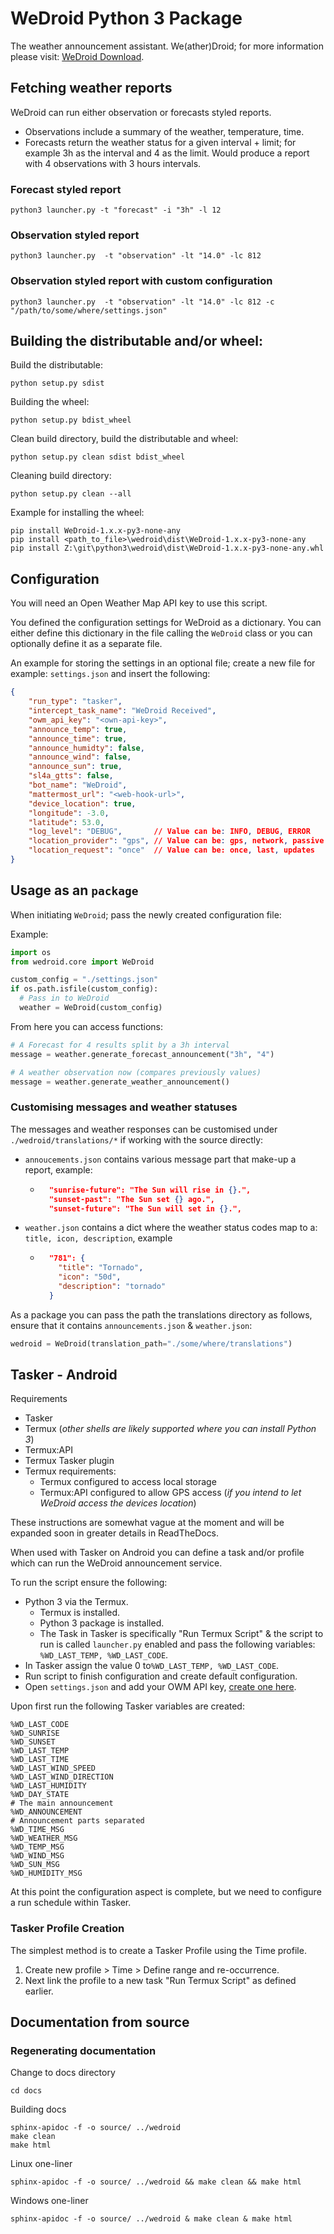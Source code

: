 # WeDroid Python 3 Package

The weather announcement assistant. We(ather)Droid; for more information please visit: [WeDroid Download](https://oddineers.co.uk/wedroid/).

## Fetching weather reports
WeDroid can run either observation or forecasts styled reports.
- Observations include a summary of the weather, temperature, time.
- Forecasts return the weather status for a given interval + limit; for example 3h as the interval and 4 as the limit.
Would produce a report with 4 observations with 3 hours intervals. 

### Forecast styled report
```
python3 launcher.py -t "forecast" -i "3h" -l 12 
```

### Observation styled report
```
python3 launcher.py  -t "observation" -lt "14.0" -lc 812
```

### Observation styled report with custom configuration
```
python3 launcher.py  -t "observation" -lt "14.0" -lc 812 -c "/path/to/some/where/settings.json"
```

## Building the distributable and/or wheel:
Build the distributable:
```commandline
python setup.py sdist 
```
Building the wheel:
```commandline
python setup.py bdist_wheel
```
Clean build directory, build the distributable and wheel:
```commandline
python setup.py clean sdist bdist_wheel
```

Cleaning build directory:
```
python setup.py clean --all
```

Example for installing the wheel:
```commandline
pip install WeDroid-1.x.x-py3-none-any
pip install <path_to_file>\wedroid\dist\WeDroid-1.x.x-py3-none-any
pip install Z:\git\python3\wedroid\dist\WeDroid-1.x.x-py3-none-any.whl
```

## Configuration
You will need an Open Weather Map API key to use this script.

You defined the configuration settings for WeDroid as a dictionary. You can either define this dictionary in the file calling the `WeDroid` class or you can optionally define it as a separate file.
 
An example for storing the settings in an optional file; create a new file for example: `settings.json` and insert the following:

```json
{
    "run_type": "tasker",
    "intercept_task_name": "WeDroid Received",
    "owm_api_key": "<own-api-key>",
    "announce_temp": true,
    "announce_time": true,
    "announce_humidty": false,
    "announce_wind": false,
    "announce_sun": true,
    "sl4a_gtts": false,
    "bot_name": "WeDroid",
    "mattermost_url": "<web-hook-url>",
    "device_location": true,
    "longitude": -3.0,
    "latitude": 53.0,
    "log_level": "DEBUG",       // Value can be: INFO, DEBUG, ERROR
    "location_provider": "gps", // Value can be: gps, network, passive
    "location_request": "once"  // Value can be: once, last, updates
}
```

## Usage as an `package`
When initiating `WeDroid`; pass the newly created configuration file:

Example:
```python
import os
from wedroid.core import WeDroid

custom_config = "./settings.json"
if os.path.isfile(custom_config):
  # Pass in to WeDroid
  weather = WeDroid(custom_config)
```

From here you can access functions:
```python
# A Forecast for 4 results split by a 3h interval
message = weather.generate_forecast_announcement("3h", "4")
```

```python
# A weather observation now (compares previously values)
message = weather.generate_weather_announcement()
```

### Customising messages and weather statuses

The messages and weather responses can be customised under `./wedroid/translations/*` if working with the source directly:
- `annoucements.json` contains various message part that make-up a report, example:
  - ```json
      "sunrise-future": "The Sun will rise in {}.",
      "sunset-past": "The Sun set {} ago.",
      "sunset-future": "The Sun will set in {}.",
    ```
- `weather.json` contains a dict where the weather status codes map to a: `title, icon, description`, example
  - ```json
      "781": {
        "title": "Tornado",
        "icon": "50d",
        "description": "tornado"
      }
    ```

As a package you can pass the path the translations directory as follows, ensure that it contains `announcements.json` & `weather.json`:

```python
wedroid = WeDroid(translation_path="./some/where/translations")
```

## Tasker - Android

Requirements
- Tasker
- Termux (_other shells are likely supported where you can install Python 3_)
- Termux:API
- Termux Tasker plugin
- Termux requirements:
  - Termux configured to access local storage
  - Termux:API configured to allow GPS access (_if you intend to let WeDroid access the devices location_)

These instructions are somewhat vague at the moment and will be expanded soon in greater details in ReadTheDocs.

When used with Tasker on Android you can define a task and/or profile which can run the WeDroid announcement service.
 
To run the script ensure the following:
- Python 3 via the Termux.
    - Termux is installed.
    - Python 3 package is installed.
    - The Task in Tasker is specifically "Run Termux Script" & the script to run is called `launcher.py` enabled and pass the following variables: `%WD_LAST_TEMP, %WD_LAST_CODE`.
- In Tasker assign the value 0 to`%WD_LAST_TEMP, %WD_LAST_CODE`.
- Run script to finish configuration and create default configuration.
- Open `settings.json` and add your OWM API key, [create one here](https://openweathermap.org/api).

Upon first run the following Tasker variables are created:

```text
%WD_LAST_CODE
%WD_SUNRISE
%WD_SUNSET
%WD_LAST_TEMP
%WD_LAST_TIME
%WD_LAST_WIND_SPEED
%WD_LAST_WIND_DIRECTION
%WD_LAST_HUMIDITY
%WD_DAY_STATE
# The main announcement
%WD_ANNOUNCEMENT
# Announcement parts separated
%WD_TIME_MSG
%WD_WEATHER_MSG
%WD_TEMP_MSG
%WD_WIND_MSG
%WD_SUN_MSG
%WD_HUMIDITY_MSG
```

At this point the configuration aspect is complete, but we need to configure a run schedule within Tasker. 

### Tasker Profile Creation
The simplest method is to create a Tasker Profile using the Time profile.

1. Create new profile > Time > Define range and re-occurrence.
2. Next link the profile to a new task "Run Termux Script" as defined earlier.

## Documentation from source

### Regenerating documentation
Change to docs directory
```commandline
cd docs
```
Building docs
```commandline
sphinx-apidoc -f -o source/ ../wedroid
make clean
make html
```
Linux one-liner
```commandline
sphinx-apidoc -f -o source/ ../wedroid && make clean && make html
```

Windows one-liner
```commandline
sphinx-apidoc -f -o source/ ../wedroid & make clean & make html
```